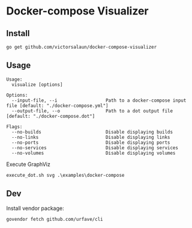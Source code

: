 # Docker-compose Visualizer

## Install

    go get github.com/victorsalaun/docker-compose-visualizer

## Usage

    Usage:
      visualize [options]

    Options:
      --input-file, --i                  Path to a docker-compose input file [default: "./docker-compose.yml"]
      --output-file, --o                 Path to a dot output file [default: "./docker-compose.dot"]

    Flags:
      --no-builds                        Disable displaying builds
      --no-links                         Disable displaying links
      --no-ports                         Disable displaying ports
      --no-services                      Disable displaying services
      --no-volumes                       Disable displaying volumes

Execute GraphViz 

    execute_dot.sh svg .\examples\docker-compose

## Dev

Install vendor package:

    govendor fetch github.com/urfave/cli